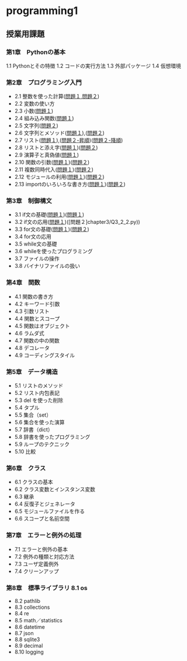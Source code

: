 # programming1
## 授業用課題
### 第1章　Pythonの基本
 1.1 Pythonとその特徴
 1.2 コードの実行方法
 1.3 外部パッケージ
 1.4 仮想環境
### 第2章　プログラミング入門
* 2.1 整数を使った計算([問題１](chapter2/2_1_1.py),[問題２](chapter2/2_1_2.py))
* 2.2 変数の使い方
* 2.3 小数([問題１](chapter2/Q2_3_1.py))
* 2.4 組み込み関数([問題１](chapter2/Q2_4_1.py))
* 2.5 文字列([問題２](chapter2/Q2_5_2.py))
* 2.6 文字列とメソッド([問題１](chapter2/Q2_6_1.py)),([問題２](chapter2/Q2_6_2.py))
* 2.7 リスト([問題１](chapter2/Q2_7_1.py)),([問題２-昇順](chapter2/Q2_7_2.py))([問題２-降順](chapter2/Q2_7_2_2.py))
* 2.8 リストと添え字([問題１](chapter2/Q2_8_1.py))([問題２](chapter2/Q2_8_2.py))
* 2.9 演算子と真偽値([問題１](chapter2/Q2_9_1.py))
* 2.10 関数の引数([問題１](chapter2/Q2_10_1.py))([問題２](chapter2/Q2_10_2.py))
* 2.11 複数同時代入([問題１](chapter2/Q2_11_1.py))([問題２](chapter2/Q2_11_2.py))
* 2.12 モジュールの利用([問題１](chapter2/Q2_12_1.py))([問題２](chapter2/Q2_12_2.py))
* 2.13 importのいろいろな書き方([問題１](chapter2/Q2_13_1.py))([問題２](chapter2/Q2_13_2.py))
### 第3章　制御構文
* 3.1 if文の基礎([問題１](chapter3/Q3_1_1.py))([問題１](chapter3/Q3_1_2.py))
* 3.2 if文の応用([問題１](chapter3/Q3_2_1.py))([問題２]chapter3/Q3_2_2.py))
* 3.3 for文の基礎([問題１](chapter3/Q3_3_1.py))([問題２](chapter3/Q3_3_2.py))
* 3.4 for文の応用
* 3.5 while文の基礎
* 3.6 whileを使ったプログラミング
* 3.7 ファイルの操作
* 3.8 バイナリファイルの扱い
### 第4章　関数
* 4.1 関数の書き方
* 4.2 キーワード引数
* 4.3 引数リスト
* 4.4 関数とスコープ
* 4.5 関数はオブジェクト
* 4.6 ラムダ式
* 4.7 関数の中の関数
* 4.8 デコレータ
* 4.9 コーディングスタイル
### 第5章　データ構造
* 5.1 リストのメソッド
* 5.2 リスト内包表記
* 5.3 del を使った削除
* 5.4 タプル
* 5.5 集合（set）
* 5.6 集合を使った演算
* 5.7 辞書（dict）
* 5.8 辞書を使ったプログラミング
* 5.9 ループのテクニック
* 5.10 比較
### 第6章　クラス
* 6.1 クラスの基本
* 6.2 クラス変数とインスタンス変数
* 6.3 継承
* 6.4 反復子とジェネレータ
* 6.5 モジュールファイルを作る
* 6.6 スコープと名前空間
### 第7章　エラーと例外の処理
* 7.1 エラーと例外の基本
* 7.2 例外の種類と対応方法
* 7.3 ユーザ定義例外
* 7.4 クリーンアップ
### 第8章　標準ライブラリ 8.1 os
* 8.2 pathlib
* 8.3 collections
* 8.4 re
* 8.5 math／statistics
* 8.6 datetime
* 8.7 json
* 8.8 sqlite3
* 8.9 decimal
* 8.10 logging
